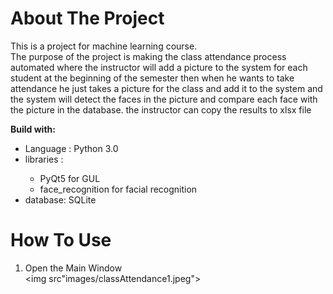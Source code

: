# About The Project
This is a project for machine learning course.<br>The purpose of the project is making the class attendance process automated where the instructor will add a picture to the system for each student at the beginning of the semester then when he wants to take attendance he just takes a picture for the class and add it to the system and the system will detect the faces in the picture and  compare each face with the picture in the database. the instructor can copy the results to xlsx file
<br>

**Build with:**
<ul>
  <li>Language : Python 3.0</li>
  <li>libraries :</li>
  <ul>
    <li>PyQt5 for GUL</li>
    <li>face_recognition for facial recognition</li>
  </ul>
  <li>database: SQLite</li>
</ul>

# How To Use
1. Open the Main Window<br>
<img src"images/classAttendance1.jpeg">
